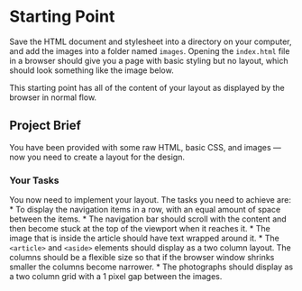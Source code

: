 # Starting Point
Save the HTML document and stylesheet into a directory on your computer, and add the images into a folder named `images`. Opening the `index.html` file in a browser should give you a page with basic styling but no layout, which should look something like the image below.

This starting point has all of the content of your layout as displayed by the browser in normal flow.

## Project Brief
You have been provided with some raw HTML, basic CSS, and images — now you need to create a layout for the design.

### Your Tasks
You now need to implement your layout. The tasks you need to achieve are:
    * To display the navigation items in a row, with an equal amount of space between the items.
    * The navigation bar should scroll with the content and then become stuck at the top of the viewport when it reaches it.
    * The image that is inside the article should have text wrapped around it.
    * The `<article>` and `<aside>` elements should display as a two column layout. The columns should be a flexible size so that if the browser window shrinks smaller the columns become narrower.
    * The photographs should display as a two column grid with a 1 pixel gap between the images.